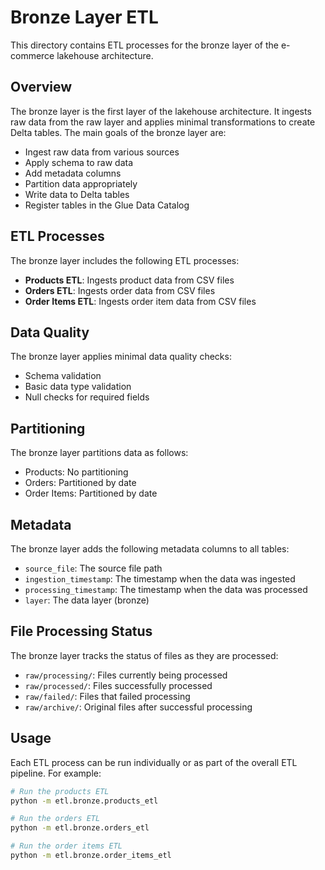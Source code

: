 # Bronze Layer ETL

This directory contains ETL processes for the bronze layer of the e-commerce lakehouse architecture.

## Overview

The bronze layer is the first layer of the lakehouse architecture. It ingests raw data from the raw layer and applies minimal transformations to create Delta tables. The main goals of the bronze layer are:

- Ingest raw data from various sources
- Apply schema to raw data
- Add metadata columns
- Partition data appropriately
- Write data to Delta tables
- Register tables in the Glue Data Catalog

## ETL Processes

The bronze layer includes the following ETL processes:

- **Products ETL**: Ingests product data from CSV files
- **Orders ETL**: Ingests order data from CSV files
- **Order Items ETL**: Ingests order item data from CSV files

## Data Quality

The bronze layer applies minimal data quality checks:

- Schema validation
- Basic data type validation
- Null checks for required fields

## Partitioning

The bronze layer partitions data as follows:

- Products: No partitioning
- Orders: Partitioned by date
- Order Items: Partitioned by date

## Metadata

The bronze layer adds the following metadata columns to all tables:

- `source_file`: The source file path
- `ingestion_timestamp`: The timestamp when the data was ingested
- `processing_timestamp`: The timestamp when the data was processed
- `layer`: The data layer (bronze)

## File Processing Status

The bronze layer tracks the status of files as they are processed:

- `raw/processing/`: Files currently being processed
- `raw/processed/`: Files successfully processed
- `raw/failed/`: Files that failed processing
- `raw/archive/`: Original files after successful processing

## Usage

Each ETL process can be run individually or as part of the overall ETL pipeline. For example:

```bash
# Run the products ETL
python -m etl.bronze.products_etl

# Run the orders ETL
python -m etl.bronze.orders_etl

# Run the order items ETL
python -m etl.bronze.order_items_etl
```

